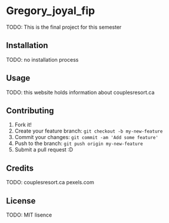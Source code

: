 # Gregory_joyal_fip

TODO: This is the final project for this semester

## Installation

TODO: no installation process

## Usage

TODO: this website holds information about couplesresort.ca

## Contributing

1. Fork it!
2. Create your feature branch: `git checkout -b my-new-feature`
3. Commit your changes: `git commit -am 'Add some feature'`
4. Push to the branch: `git push origin my-new-feature`
5. Submit a pull request :D


## Credits

TODO: couplesresort.ca
      pexels.com

## License

TODO: MIT lisence
